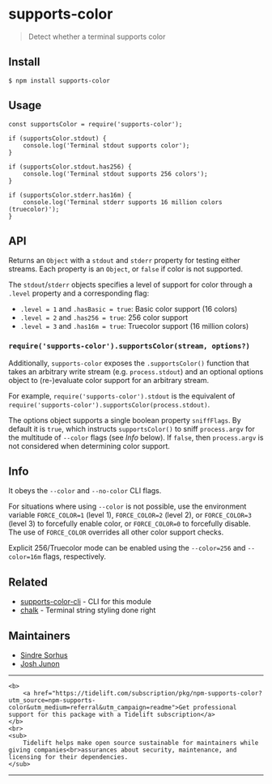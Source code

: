 supports-color
==============

> Detect whether a terminal supports color

Install
-------

    $ npm install supports-color

Usage
-----

    const supportsColor = require('supports-color');

    if (supportsColor.stdout) {
        console.log('Terminal stdout supports color');
    }

    if (supportsColor.stdout.has256) {
        console.log('Terminal stdout supports 256 colors');
    }

    if (supportsColor.stderr.has16m) {
        console.log('Terminal stderr supports 16 million colors (truecolor)');
    }

API
---

Returns an `Object` with a `stdout` and `stderr` property for testing either streams. Each property is an `Object`, or `false` if color is not supported.

The `stdout`/`stderr` objects specifies a level of support for color through a `.level` property and a corresponding flag:

-   `.level = 1` and `.hasBasic = true`: Basic color support (16 colors)
-   `.level = 2` and `.has256 = true`: 256 color support
-   `.level = 3` and `.has16m = true`: Truecolor support (16 million colors)

### `require('supports-color').supportsColor(stream, options?)`

Additionally, `supports-color` exposes the `.supportsColor()` function that takes an arbitrary write stream (e.g. `process.stdout`) and an optional options object to (re-)evaluate color support for an arbitrary stream.

For example, `require('supports-color').stdout` is the equivalent of `require('supports-color').supportsColor(process.stdout)`.

The options object supports a single boolean property `sniffFlags`. By default it is `true`, which instructs `supportsColor()` to sniff `process.argv` for the multitude of `--color` flags (see *Info* below). If `false`, then `process.argv` is not considered when determining color support.

Info
----

It obeys the `--color` and `--no-color` CLI flags.

For situations where using `--color` is not possible, use the environment variable `FORCE_COLOR=1` (level 1), `FORCE_COLOR=2` (level 2), or `FORCE_COLOR=3` (level 3) to forcefully enable color, or `FORCE_COLOR=0` to forcefully disable. The use of `FORCE_COLOR` overrides all other color support checks.

Explicit 256/Truecolor mode can be enabled using the `--color=256` and `--color=16m` flags, respectively.

Related
-------

-   [supports-color-cli](https://github.com/chalk/supports-color-cli) - CLI for this module
-   [chalk](https://github.com/chalk/chalk) - Terminal string styling done right

Maintainers
-----------

-   [Sindre Sorhus](https://github.com/sindresorhus)
-   [Josh Junon](https://github.com/qix-)

------------------------------------------------------------------------

    <b>
        <a href="https://tidelift.com/subscription/pkg/npm-supports-color?utm_source=npm-supports-color&utm_medium=referral&utm_campaign=readme">Get professional support for this package with a Tidelift subscription</a>
    </b>
    <br>
    <sub>
        Tidelift helps make open source sustainable for maintainers while giving companies<br>assurances about security, maintenance, and licensing for their dependencies.
    </sub>

------------------------------------------------------------------------
